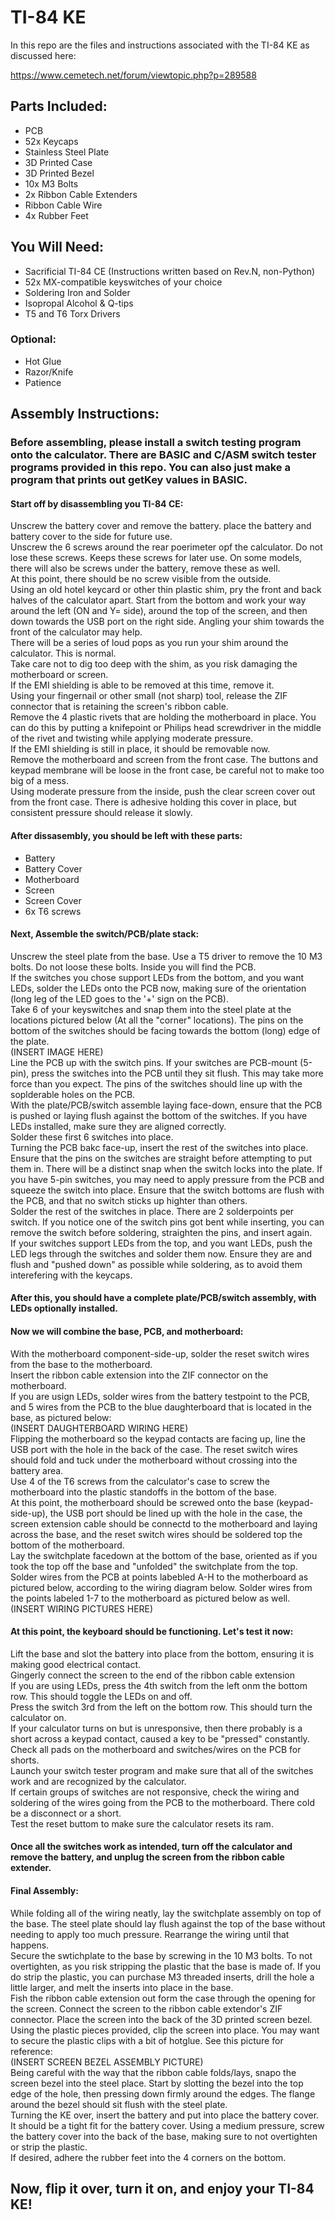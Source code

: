 # TI-84 KE
In this repo are the files and instructions associated with the TI-84 KE as discussed here:

https://www.cemetech.net/forum/viewtopic.php?p=289588


## Parts Included:
* PCB
* 52x Keycaps
* Stainless Steel Plate
* 3D Printed Case
* 3D Printed Bezel
* 10x M3 Bolts
* 2x Ribbon Cable Extenders
* Ribbon Cable Wire
* 4x Rubber Feet

## You Will Need:
* Sacrificial TI-84 CE (Instructions written based on Rev.N, non-Python)
* 52x MX-compatible keyswitches of your choice
* Soldering Iron and Solder
* Isopropal Alcohol & Q-tips
* T5 and T6 Torx Drivers
### Optional:
* Hot Glue
* Razor/Knife
* Patience


## Assembly Instructions:

### Before assembling, please install a switch testing program onto the calculator. There are BASIC and C/ASM switch tester programs provided in this repo. You can also just make a program that prints out getKey values in BASIC.

#### Start off by disassembling you TI-84 CE:

Unscrew the battery cover and remove the battery. place the battery and battery cover to the side for future use.\
Unscrew the 6 screws around the rear poerimeter opf the calculator. Do not lose these screws. Keeps these screws for later use. On some models, there will also be screws under the battery, remove these as well.\
At this point, there should be no screw visible from the outside.\
Using an old hotel keycard or other thin plastic shim, pry the front and back halves of the calculator apart. Start from the bottom and work your way around the left (ON and Y= side), around the top of the screen, and then down towards the USB port on the right side. Angling your shim towards the front of the calculator may help.\
There will be a series of loud pops as you run your shim around the calculator. This is normal.\
Take care not to dig too deep with the shim, as you risk damaging the motherboard or screen.\
If the EMI shielding is able to be removed at this time, remove it.\
Using your fingernail or other small (not sharp) tool, release the ZIF connector that is retaining the screen's ribbon cable.\
Remove the 4 plastic rivets that are holding the motherboard in place. You can do this by putting a knifepoint or Philips head screwdriver in the middle of the rivet and twisting while applying moderate pressure.\
If the EMI shielding is still in place, it should be removable now.\
Remove the motherboard and screen from the front case. The buttons and keypad membrane will be loose in the front case, be careful not to make too big of a mess.\
Using moderate pressure from the inside, push the clear screen cover out from the front case. There is adhesive holding this cover in place, but consistent pressure should release it slowly.

#### After dissasembly, you should be left with these parts:
* Battery
* Battery Cover
* Motherboard
* Screen
* Screen Cover
* 6x T6 screws

#### Next, Assemble the switch/PCB/plate stack:

Unscrew the steel plate from the base. Use a T5 driver to remove the 10 M3 bolts. Do not loose these bolts. Inside you will find the PCB.\
If the switches you chose support LEDs from the bottom, and you want LEDs, solder the LEDs onto the PCB now, making sure of the orientation (long leg of the LED goes to the '+' sign on the PCB).\
Take 6 of your keyswitches and snap them into the steel plate at the locations pictured below (At all the "corner" locations). The pins on the bottom of the switches should be facing towards the bottom (long) edge of the plate.\
(INSERT IMAGE HERE)\
Line the PCB up with the switch pins. If your switches are PCB-mount (5-pin), press the switches into the PCB until they sit flush. This may take more force than you expect. The pins of the switches should line up with the soplderable holes on the PCB.\
With the plate/PCB/switch assemble laying face-down, ensure that the PCB is pushed or laying flush against the bottom of the switches. If you have LEDs installed, make sure they are aligned correctly.\
Solder these first 6 switches into place.\
Turning the PCB bakc face-up, insert the rest of the switches into place. Ensure that the pins on the switches are straight before attempting to put them in. There will be a distinct snap when the switch locks into the plate. If you have 5-pin switches, you may need to apply pressure from the PCB and squeeze the switch into place. Ensure that the switch bottoms are flush with the PCB, and that no switch sticks up highter than others.\
Solder the rest of the switches in place. There are 2 solderpoints per switch. If you notice one of the switch pins got bent while inserting, you can remove the switch before soldering, straighten the pins, and insert again.\
If your switches support LEDs from the top, and you want LEDs, push the LED legs through the switches and solder them now. Ensure they are and flush and "pushed down" as possible while soldering, as to avoid them interefering with the keycaps.

#### After this, you should have a complete plate/PCB/switch assembly, with LEDs optionally installed.

#### Now we will combine the base, PCB, and motherboard:

With the motherboard component-side-up, solder the reset switch wires from the base to the motherboard.\
Insert the ribbon cable extension into the ZIF connector on the motherboard.\
If you are usign LEDs, solder wires from the battery testpoint to the PCB, and 5 wires from the PCB to the blue daughterboard that is located in the base, as pictured below:\
(INSERT DAUGHTERBOARD WIRING HERE)\
Flipping the motherboard so the keypad contacts are facing up, line the USB port with the hole in the back of the case. The reset switch wires should fold and tuck under the motherboard without crossing into the battery area.\
Use 4 of the T6 screws from the calculator's case to screw the motherboard into the plastic standoffs in the bottom of the base.\
At this point, the motherboard should be screwed onto the base (keypad-side-up), the USB port should be lined up with the hole in the case, the screen extension cable should be connectd to the motherboard and laying across the base, and the reset switch wires should be soldered top the bottom of the motherboard.\
Lay the switchplate facedown at the bottom of the base, oriented as if you took the top off the base and "unfolded" the switchplate from the top.
Solder wires from the PCB at points labebled A-H to the motherboard as pictured below, according to the wiring diagram below.
Solder wires from the points labeled 1-7 to the motherboard as pictured below as well.\
(INSERT WIRING PICTURES HERE)

#### At this point, the keyboard should be functioning. Let's test it now:

Lift the base and slot the battery into place from the bottom, ensuring it is making good electrical contact.\
Gingerly connect the screen to the end of the ribbon cable extension\
If you are using LEDs, press the 4th switch from the left onm the bottom row. This should toggle the LEDs on and off.\
Press the switch 3rd from the left on the bottom row. This should turn the calculator on.\
If your calculator turns on but is unresponsive, then there probably is a short across a keypad contact, caused a key to be "pressed" constantly. Check all pads on the motherboard and switches/wires on the PCB for shorts.\
Launch your switch tester program and make sure that all of the switches work and are recognized by the calculator.\
If certain groups of switches are not responsive, check the wiring and soldering of the wires going from the PCB to the motherboard. There cold be a disconnect or a short.\
Test the reset buttom to make sure the calculator resets its ram.

#### Once all the switches work as intended, turn off the calculator and remove the battery, and unplug the screen from the ribbon cable extender.

#### Final Assembly:

While folding all of the wiring neatly, lay the switchplate assembly on top of the base. The steel plate should lay flush against the top of the base without needing to apply too much pressure. Rearrange the wiring until that happens.\
Secure the swtichplate to the base by screwing in the 10 M3 bolts. To not overtighten, as you risk stripping the plastic that the base is made of. If you do strip the plastic, you can purchase M3 threaded inserts, drill the hole a little larger, and melt the inserts into place in the base.\
Fish the ribbon cable extension out form the case through the opening for the screen. Connect the screen to the ribbon cable extendor's ZIF connector.
Place the screen into the back of the 3D printed screen bezel. Using the plastic pieces provided, clip the screen into place. You may want to secure the plastic clips with a bit of hotglue. See this picture for reference:\
(INSERT SCREEN BEZEL ASSEMBLY PICTURE)\
Being careful with the way that the ribbon cable folds/lays, snapo the screen bezel into the steel place. Start by slotting the bezel into the top edge of the hole, then pressing down firmly around the edges. The flange around the bezel should sit flush with the steel plate.\
Turning the KE over, insert the battery and put into place the battery cover. It should be a tight fit for the battery cover. Using a medium pressure, screw the battery cover into the back of the base, making sure to not overtighten or strip the plastic.\
If desired, adhere the rubber feet into the 4 corners on the bottom.

## Now, flip it over, turn it on, and enjoy your TI-84 KE!
